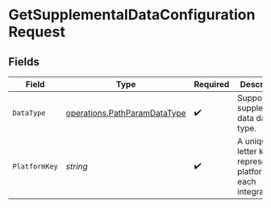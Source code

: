 # GetSupplementalDataConfigurationRequest


## Fields

| Field                                                                               | Type                                                                                | Required                                                                            | Description                                                                         | Example                                                                             |
| ----------------------------------------------------------------------------------- | ----------------------------------------------------------------------------------- | ----------------------------------------------------------------------------------- | ----------------------------------------------------------------------------------- | ----------------------------------------------------------------------------------- |
| `DataType`                                                                          | [operations.PathParamDataType](../../../pkg/models/operations/pathparamdatatype.md) | :heavy_check_mark:                                                                  | Supported supplemental data data type.                                              | invoices                                                                            |
| `PlatformKey`                                                                       | *string*                                                                            | :heavy_check_mark:                                                                  | A unique 4-letter key to represent a platform in each integration.                  | gbol                                                                                |